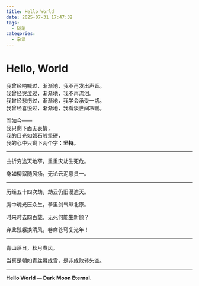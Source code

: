 ```yaml
---
title: Hello World
date: 2025-07-31 17:47:32
tags:
  - 随笔
categories:
  - 杂谈
---
```


#  Hello, World

我曾经呐喊过，渐渐地，我不再发出声音。  
我曾经哭泣过，渐渐地，我不再流泪。  
我曾经悲伤过，渐渐地，我学会承受一切。  
我曾经喜悦过，渐渐地，我看淡世间冷暖。  

而如今——  
我只剩下面无表情，  
我的目光如磐石般坚硬，  
我的心中只剩下两个字：**坚持**。

---

曲折穷途天地窄，重重灾劫生死危。  
 
身如柳絮随风扬，无论云泥意贯一。  

---

历经五十四次劫，劫云仍旧漫遮天。

胸中魂光压众生，拳里剑气纵北原。

时来时去四百载，无死何能生新颜？

弃此残躯换清风，卷席苍穹复光年！

---

青山落日，秋月春风。

当真是朝如青丝暮成雪，是非成败转头空。

---
**Hello World — Dark Moon Eternal.**